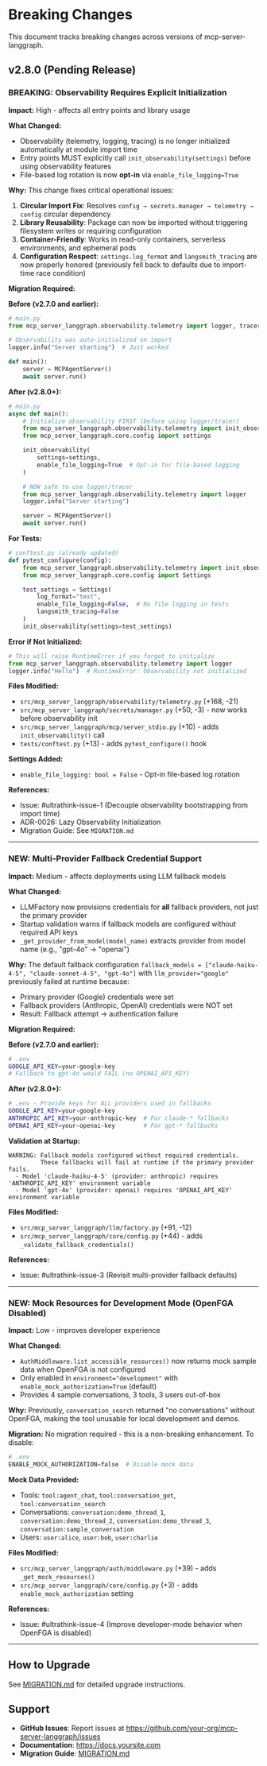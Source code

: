 # Breaking Changes

This document tracks breaking changes across versions of mcp-server-langgraph.

## v2.8.0 (Pending Release)

### **BREAKING: Observability Requires Explicit Initialization**

**Impact:** High - affects all entry points and library usage

**What Changed:**
- Observability (telemetry, logging, tracing) is no longer initialized automatically at module import time
- Entry points MUST explicitly call `init_observability(settings)` before using observability features
- File-based log rotation is now **opt-in** via `enable_file_logging=True`

**Why:**
This change fixes critical operational issues:
1. **Circular Import Fix**: Resolves `config → secrets.manager → telemetry → config` circular dependency
2. **Library Reusability**: Package can now be imported without triggering filesystem writes or requiring configuration
3. **Container-Friendly**: Works in read-only containers, serverless environments, and ephemeral pods
4. **Configuration Respect**: `settings.log_format` and `langsmith_tracing` are now properly honored (previously fell back to defaults due to import-time race condition)

**Migration Required:**

**Before (v2.7.0 and earlier):**
```python
# main.py
from mcp_server_langgraph.observability.telemetry import logger, tracer

# Observability was auto-initialized on import
logger.info("Server starting")  # Just worked

def main():
    server = MCPAgentServer()
    await server.run()
```

**After (v2.8.0+):**
```python
# main.py
async def main():
    # Initialize observability FIRST (before using logger/tracer)
    from mcp_server_langgraph.observability.telemetry import init_observability
    from mcp_server_langgraph.core.config import settings

    init_observability(
        settings=settings,
        enable_file_logging=True  # Opt-in for file-based logging
    )

    # NOW safe to use logger/tracer
    from mcp_server_langgraph.observability.telemetry import logger
    logger.info("Server starting")

    server = MCPAgentServer()
    await server.run()
```

**For Tests:**
```python
# conftest.py (already updated)
def pytest_configure(config):
    from mcp_server_langgraph.observability.telemetry import init_observability
    from mcp_server_langgraph.core.config import Settings

    test_settings = Settings(
        log_format="text",
        enable_file_logging=False,  # No file logging in tests
        langsmith_tracing=False
    )
    init_observability(settings=test_settings)
```

**Error if Not Initialized:**
```python
# This will raise RuntimeError if you forget to initialize
from mcp_server_langgraph.observability.telemetry import logger
logger.info("Hello")  # RuntimeError: Observability not initialized
```

**Files Modified:**
- `src/mcp_server_langgraph/observability/telemetry.py` (+168, -21)
- `src/mcp_server_langgraph/secrets/manager.py` (+50, -3) - now works before observability init
- `src/mcp_server_langgraph/mcp/server_stdio.py` (+10) - adds `init_observability()` call
- `tests/conftest.py` (+13) - adds `pytest_configure()` hook

**Settings Added:**
- `enable_file_logging: bool = False` - Opt-in file-based log rotation

**References:**
- Issue: #ultrathink-issue-1 (Decouple observability bootstrapping from import time)
- ADR-0026: Lazy Observability Initialization
- Migration Guide: See `MIGRATION.md`

---

### **NEW: Multi-Provider Fallback Credential Support**

**Impact:** Medium - affects deployments using LLM fallback models

**What Changed:**
- LLMFactory now provisions credentials for **all** fallback providers, not just the primary provider
- Startup validation warns if fallback models are configured without required API keys
- `_get_provider_from_model(model_name)` extracts provider from model name (e.g., "gpt-4o" → "openai")

**Why:**
The default fallback configuration `fallback_models = ["claude-haiku-4-5", "claude-sonnet-4-5", "gpt-4o"]` with `llm_provider="google"` previously failed at runtime because:
- Primary provider (Google) credentials were set
- Fallback providers (Anthropic, OpenAI) credentials were NOT set
- Result: Fallback attempt → authentication failure

**Migration Required:**

**Before (v2.7.0 and earlier):**
```bash
# .env
GOOGLE_API_KEY=your-google-key
# Fallback to gpt-4o would FAIL (no OPENAI_API_KEY)
```

**After (v2.8.0+):**
```bash
# .env - Provide keys for ALL providers used in fallbacks
GOOGLE_API_KEY=your-google-key
ANTHROPIC_API_KEY=your-anthropic-key  # For claude-* fallbacks
OPENAI_API_KEY=your-openai-key        # For gpt-* fallbacks
```

**Validation at Startup:**
```
WARNING: Fallback models configured without required credentials.
         These fallbacks will fail at runtime if the primary provider fails.
  - Model 'claude-haiku-4-5' (provider: anthropic) requires 'ANTHROPIC_API_KEY' environment variable
  - Model 'gpt-4o' (provider: openai) requires 'OPENAI_API_KEY' environment variable
```

**Files Modified:**
- `src/mcp_server_langgraph/llm/factory.py` (+91, -12)
- `src/mcp_server_langgraph/core/config.py` (+44) - adds `_validate_fallback_credentials()`

**References:**
- Issue: #ultrathink-issue-3 (Revisit multi-provider fallback defaults)

---

### **NEW: Mock Resources for Development Mode (OpenFGA Disabled)**

**Impact:** Low - improves developer experience

**What Changed:**
- `AuthMiddleware.list_accessible_resources()` now returns mock sample data when OpenFGA is not configured
- Only enabled in `environment="development"` with `enable_mock_authorization=True` (default)
- Provides 4 sample conversations, 3 tools, 3 users out-of-box

**Why:**
Previously, `conversation_search` returned "no conversations" without OpenFGA, making the tool unusable for local development and demos.

**Migration:**
No migration required - this is a non-breaking enhancement. To disable:

```python
# .env
ENABLE_MOCK_AUTHORIZATION=false  # Disable mock data
```

**Mock Data Provided:**
- Tools: `tool:agent_chat`, `tool:conversation_get`, `tool:conversation_search`
- Conversations: `conversation:demo_thread_1`, `conversation:demo_thread_2`, `conversation:demo_thread_3`, `conversation:sample_conversation`
- Users: `user:alice`, `user:bob`, `user:charlie`

**Files Modified:**
- `src/mcp_server_langgraph/auth/middleware.py` (+39) - adds `_get_mock_resources()`
- `src/mcp_server_langgraph/core/config.py` (+3) - adds `enable_mock_authorization` setting

**References:**
- Issue: #ultrathink-issue-4 (Improve developer-mode behavior when OpenFGA is disabled)

---

## How to Upgrade

See [MIGRATION.md](./MIGRATION.md) for detailed upgrade instructions.

## Support

- **GitHub Issues**: Report issues at https://github.com/your-org/mcp-server-langgraph/issues
- **Documentation**: https://docs.yoursite.com
- **Migration Guide**: [MIGRATION.md](./MIGRATION.md)
